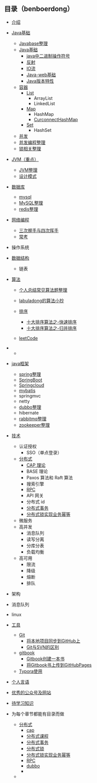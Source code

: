 ## 目录（benboerdong）

* [介绍](README.md)



* [Java基础](/docs/java/base/README.md)
  
    * [Javabase整理](/docs/myself/1.javabase.md)
    * [Java基础](/docs/java/base/java基础.md)
      * [java中二进制操作符号](/docs/java/base/java中二进制操作符号.md)
      * [反射](/docs/java/base/反射.md)
      * [IO流](/docs/java/base/IO流.md)
      * [Java-web基础](/docs/java/base/Java-Web基础.md)
      * [Java版本特性](/docs/java/base/Java版本特性.md)
    * [容器](/docs/java/collection/README.md)
      * [List](/docs/java/collection/List.md)
        * ArrayList
        * LinkedList
      * [Map](/docs/java/collection/Map.md)
        * HashMap
        * [CurconnectHashMap](/docs/myself/concurrenthashmap.md)
      * [Set](/docs/java/collection/Set.md)
        * HashSet
    * [并发](/docs/java/more_thread/README.md)
    * [并发编程整理](/docs/myself/并发编程.md)
    * [锁相关整理](/docs/myself/锁相关.md)
    
    
    
* [JVM（重点）](/docs/java/jvm/README.md)
  
  * [JVM整理](/docs/myself/4.JVM.md)
  * [设计模式](/docs/设计模式/README.md)



* [数据库](/docs/database/README.md)
  * [mysql](/docs/database/mysql.md)
  * [MySQL整理](/docs/myself/2.mysql.md)
  * [redis整理](/docs/myself/3.redis.md)



* [网络编程](/docs/network/网络编程.md)
  
  * [三次握手与四次挥手](/docs/network/三次握手和四次挥手.md)
  * [常考](/docs/network/README.md)



* 操作系统



* [数据结构](/docs/dataStructures-algorithms/dataStructure/readme.md)
  * 链表



* [算法](/docs/dataStructures-algorithms/SUMMARY.md)

    * [个人总结常见算法题整理](/docs/dataStructures-algorithms/algorithms/常见算法题.md)
    
    * [labuladong的算法小抄](/docs/dataStructures-algorithms/labuladong/readme.md)
    
    * [排序](/docs/dataStructures-algorithms/algorithms/readme.md)
      * [十大排序算法之-快速排序](/docs/dataStructures-algorithms/algorithms/快速排序.md)
      * [十大排序算法之-归并排序](/docs/dataStructures-algorithms/algorithms/归并排序.md)
      
    * [leetCode](/docs/dataStructures-algorithms/leetcode/README.md)
    
      



* * 



* [java框架](/docs/框架/README.md)
  
    * [spring整理](/docs/myself/Spring.md)
    * [SpringBoot](/docs/myself/springboot.md)
    * [Springcloud](/docs/myself/springcloud.md)
    * [mybatis](/docs/myself/9.mybatis.md)
    * springmvc
    * netty
    * [dubbo整理](/docs/myself/6.dubbo.md)
    * hibernate
    * [rabbitmq整理](/docs/myself/7.rabbitmq.md)
    * [zookeeper整理](/docs/myself/8.zookeeper.md)



* [技术](/docs/skill/README.md)
    * 认证授权
        * SSO（单点登录）
    * [分布式](/docs/skill/分布式/SUMMARY.md)
        * [CAP 理论](/docs/skill/分布式/cap理论.md)
        * BASE 理论
        * Paxos 算法和 Raft 算法
        * 搜索引擎
        * [RPC](/docs/skill/分布式/RPC.md)
        * API 网关
        * 分布式 id
        * [分布式事务](/docs/skill/分布式/分布式事务.md)
        * [分布式锁实现业务幂等](/docs/skill/分布式/分布式锁实现业务幂等.md)
    * 微服务
    * 高并发
        * 消息队列
        * 读写分离
        * 分库分表
        * 负载均衡
    * 高可用
        * 限流
        * 降级
        * 熔断
        * 排队



* 架构



* 消息队列



* linux



* [工具](/docs/tools/readme.md)
  
    * [Git](/docs/tools/git使用/Git介绍.md)
        * [将本地项目同步到GitHub上](docs/tools/git使用/将本地项目同步到GitHub上.md)
        * [Git与SVN的区别](/docs/tools/git使用/Git和SVN的区别.md)
    * [gitbook](docs/tools/gitbook_start/readme.md)
        * [Gitbook创建一本书](docs/tools/gitbook_start/gitbook创建一本书.md)
        * [将Gitbook书上传到GitHubPages](docs/tools/gitbook_start/将Gitbook上的书籍发布在GitHubPages上.md)
    * [Typora使用](/docs/tools/typora使用/typora使用.md)



* [个人言语](docs/优秀的语言/读书心得.md)
* [优秀的公众号及网站](/excellent.md)
* [待学习知识](/docs/TODO/TODO.md)



* 为每个章节都能有目录而做
  * [分布式](/docs/skill/分布式/SUMMARY.md)
    * [cap](/docs/skill/分布式/cap理论.md)
    * [分布式课程](/docs/skill/分布式/分布式课程.md)
    * [分布式事务](/docs/skill/分布式/分布式事务.md)
    * [分布式锁](/docs/skill/分布式/分布式锁.md)
    * [分布式锁实现业务幂等](/Users/mac/gitbook/weiddjavastudy/JavaStudyBook/docs/skill/分布式/分布式锁实现业务幂等.md)
    * [RPC](/docs/skill/分布式/RPC.md)
    * [dubbo](/docs/skill/分布式/dubbo.md)
    * 
  * 
